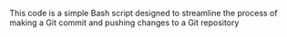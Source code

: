 This code is a simple Bash script designed to streamline the process of making a Git commit and pushing changes to a Git repository

